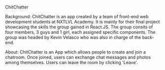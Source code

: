 ChitChatter

Background: ChitChatter is an app created by a team of front-end web development students at NXTLVL Academy. It is mainly for their final project showcasing the skills the group gained in React.JS. The group consits of four members, 3 guys and 1 girl, each assigned specific components. The group was headed by Kevin Velasco who was also in charge of the back-end.

About: ChitChatter is an App which allows people to create and join a chatroom. Once joined, users can exchange chat messages and photos among themselves. Users can leave the room by clicking 'Leave'.

